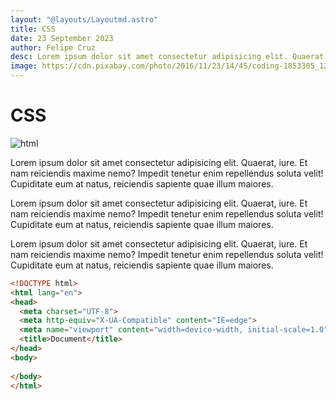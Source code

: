 ```yaml
---
layout: "@layouts/Layoutmd.astro"
title: CSS
date: 23 September 2023
author: Felipe Cruz
desc: Lorem ipsum dolor sit amet consectetur adipisicing elit. Quaerat, iure. Et nam reiciendis maxime nemo? Impedit tenetur enim repellendus soluta velit! Cupiditate eum at natus, reiciendis sapiente quae illum maiores.
image: https://cdn.pixabay.com/photo/2016/11/23/14/45/coding-1853305_1280.jpg
---
```


# CSS

![html](https://cdn.pixabay.com/photo/2016/11/23/14/45/coding-1853305_1280.jpg)


Lorem ipsum dolor sit amet consectetur adipisicing elit. Quaerat, iure. Et nam reiciendis maxime nemo? Impedit tenetur enim repellendus soluta velit! Cupiditate eum at natus, reiciendis sapiente quae illum maiores.

Lorem ipsum dolor sit amet consectetur adipisicing elit. Quaerat, iure. Et nam reiciendis maxime nemo? Impedit tenetur enim repellendus soluta velit! Cupiditate eum at natus, reiciendis sapiente quae illum maiores.

Lorem ipsum dolor sit amet consectetur adipisicing elit. Quaerat, iure. Et nam reiciendis maxime nemo? Impedit tenetur enim repellendus soluta velit! Cupiditate eum at natus, reiciendis sapiente quae illum maiores.


```html
<!DOCTYPE html>
<html lang="en">
<head>
  <meta charset="UTF-8">
  <meta http-equiv="X-UA-Compatible" content="IE=edge">
  <meta name="viewport" content="width=device-width, initial-scale=1.0">
  <title>Document</title>
</head>
<body>
  
</body>
</html>
```